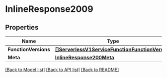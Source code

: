 # InlineResponse2009

## Properties

Name | Type | Description | Notes
------------ | ------------- | ------------- | -------------
**FunctionVersions** | [**[]ServerlessV1ServiceFunctionFunctionVersion**](serverless.v1.service.function.function_version.md) |  | [optional] 
**Meta** | [**InlineResponse200Meta**](inline_response_200_meta.md) |  | [optional] 

[[Back to Model list]](../README.md#documentation-for-models) [[Back to API list]](../README.md#documentation-for-api-endpoints) [[Back to README]](../README.md)


